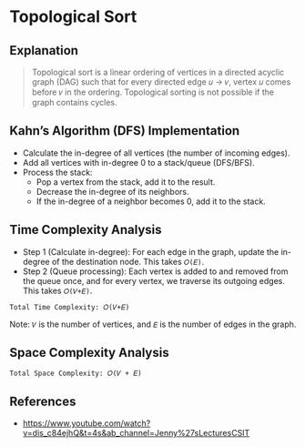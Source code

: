 # Topological Sort

## Explanation

> Topological sort is a linear ordering of vertices in a directed acyclic graph (DAG) such that for every directed edge 𝑢 → 𝑣, vertex 𝑢 comes before 𝑣 in the ordering. Topological sorting is not possible if the graph contains cycles.

## Kahn’s Algorithm (DFS) Implementation

- Calculate the in-degree of all vertices (the number of incoming edges).
- Add all vertices with in-degree 0 to a stack/queue (DFS/BFS).
- Process the stack:
  - Pop a vertex from the stack, add it to the result.
  - Decrease the in-degree of its neighbors.
  - If the in-degree of a neighbor becomes 0, add it to the stack.

## Time Complexity Analysis

- Step 1 (Calculate in-degree): For each edge in the graph, update the in-degree of the destination node. This takes `𝑂(𝐸)`.
- Step 2 (Queue processing): Each vertex is added to and removed from the queue once, and for every vertex, we traverse its outgoing edges. This takes `𝑂(𝑉+𝐸)`.

`Total Time Complexity: 𝑂(𝑉+𝐸)`

Note: `𝑉` is the number of vertices, and `𝐸` is the number of edges in the graph.

## Space Complexity Analysis

`Total Space Complexity: 𝑂(𝑉 + 𝐸)`

## References

- https://www.youtube.com/watch?v=dis_c84ejhQ&t=4s&ab_channel=Jenny%27sLecturesCSIT
